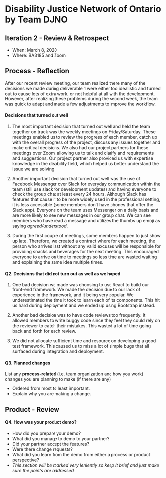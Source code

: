# Disability Justice Network of Ontario by Team DJNO

## Iteration 2 - Review & Retrospect

- When: March 8, 2020
- Where: BA3185 and Zoom

## Process - Reflection
After our recent review meeting, our team realized there many of the decisions we made during deliverable 1 were either too idealistic and turned out to cause lots of extra work, or not helpful at all with the development. However, after realizing these problems during the second week, the team was quick to adapt and made a few adjustments to improve the workflow. 
#### Decisions that turned out well

1) The most important decision that turned out well and held the team together on track was the weekly meetings on Friday/Saturday. These meetings enabled us to review the progress of each member, catch up with the overall progress of the project, discuss any issues together and make critical decisions. We also had our project partners for these meetings over Zoom, allowing us to talk and clarify and requirements and suggestions. Our project partner also provided us with expertise knowledge in the disability field, which helped us better understand the issue we are solving.

2) Another important decision that turned out well was the use of Facebook Messenger over Slack for everyday communication within the team (still use slack for development updates) and having everyone to check the group chat at least every 24 hours. Although Slack has features that cause it to be more widely used in the professional setting, it is less accessible (some members don’t have phones that offer the Slack app). Everyone on the team uses Messenger on a daily basis and are more likely to see new messages in our group chat. We can see members who have read a message and utilizes the thumbs up emoji as saying *agreed/understood*.

3) During the first couple of meetings, some members happen to just show up late. Therefore, we created a contract where for each meeting, the person who arrives last without any valid excuses will be responsible for providing snacks and beverages for the next meeting. This encouraged everyone to arrive on time to meetings so less time are wasted waiting and explaining the same idea multiple times.
#### Q2. Decisions that did not turn out as well as we hoped

1) One bad decision we made was choosing to use React to build our front-end framework. We made the decision due to our lack of experience in the framework, and it being very popular. We underestimated the time it took to learn each of its components. This hit us hard during deployment and we ended up using Bootstrap instead.

2) Another bad decision was to have code reviews too frequently. It allowed members to write buggy code since they feel they could rely on the reviewer to catch their mistakes. This wasted a lot of time going back and forth for each review.

3) We did not allocate sufficient time and resource on developing a good test framework. This caused us to miss a lot of simple bugs that all surfaced during integration and deployment. 
#### Q3. Planned changes

List any **process-related** (i.e. team organization and how you work) changes you are planning to make (if there are any)

- Ordered from most to least important.
- Explain why you are making a change.

## Product - Review

#### Q4. How was your product demo?

- How did you prepare your demo?
- What did you manage to demo to your partner?
- Did your partner accept the features?
- Were there change requests?
- What did you learn from the demo from either a process or product perspective?
- _This section will be marked very leniently so keep it brief and just make sure the points are addressed_

